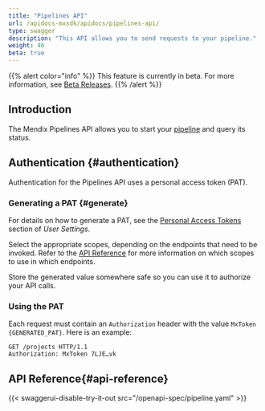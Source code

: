 ```yaml
---
title: "Pipelines API"
url: /apidocs-mxsdk/apidocs/pipelines-api/
type: swagger
description: "This API allows you to send requests to your pipeline."
weight: 46
beta: true
---
```


{{% alert color="info" %}}
This feature is currently in beta. For more information, see [Beta Releases](/releasenotes/beta-features/).
{{% /alert %}}

## Introduction

The Mendix Pipelines API allows you to start your [pipeline](/developerportal/deploy/pipelines/) and query its status.

## Authentication {#authentication}

Authentication for the Pipelines API uses a personal access token (PAT).

### Generating a PAT {#generate}

For details on how to generate a PAT, see the [Personal Access Tokens](/community-tools/mendix-profile/user-settings/#pat) section of *User Settings*.

Select the appropriate scopes, depending on the endpoints that need to be invoked. Refer to the [API Reference](#api-reference) for more information on which scopes to use in which endpoints.

Store the generated value somewhere safe so you can use it to authorize your API calls.

### Using the PAT

Each request must contain an `Authorization` header with the value `MxToken {GENERATED_PAT}`. Here is an example:

```http
GET /projects HTTP/1.1
Authorization: MxToken 7LJE…vk
```

## API Reference{#api-reference}

{{< swaggerui-disable-try-it-out src="/openapi-spec/pipeline.yaml"  >}}
